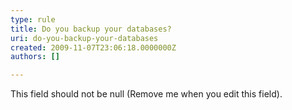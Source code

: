 ```yaml
---
type: rule
title: Do you backup your databases?
uri: do-you-backup-your-databases
created: 2009-11-07T23:06:18.0000000Z
authors: []

---
```




<span class='intro'> This field should not be null (Remove me when you edit this field). </span>




